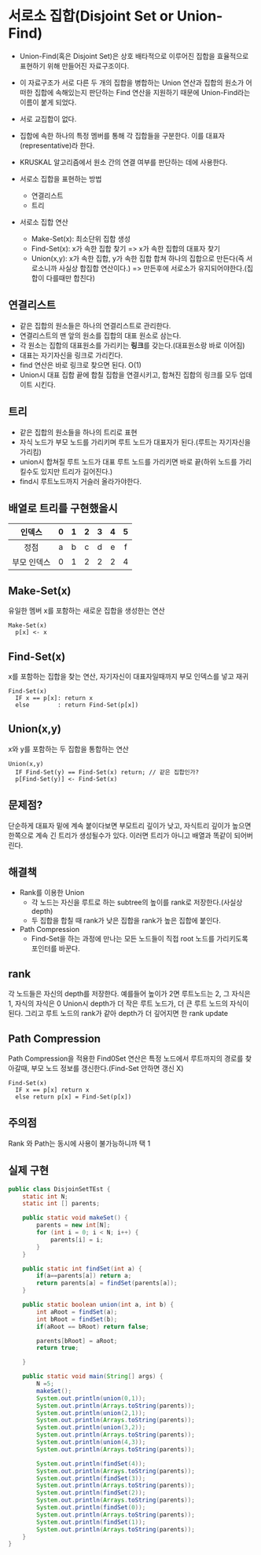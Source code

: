 # 서로소 집합(Disjoint Set or Union-Find)

- Union-Find(혹은 Disjoint Set)은 상호 배타적으로 이루어진 집합을 효율적으로 표현하기 위해 만들어진 자료구조이다.

- 이 자료구조가 서로 다른 두 개의 집합을 병합하는 Union 연산과 집합의 원소가 어떠한 집합에 속해있는지 판단하는 Find 연산을 지원하기 때문에 Union-Find라는 이름이 붙게 되었다.

- 서로 교집합이 없다.

- 집합에 속한 하나의 특정 멤버를 통해 각 집합들을 구분한다. 이를 대표자(representative)라 한다.

- KRUSKAL 알고리즘에서 원소 간의 연결 여부를 판단하는 데에 사용한다.

- 서로소 집합을 표현하는 방법

  - 연결리스트
  - 트리

- 서로소 집합 연산
  - Make-Set(x): 최소단위 집합 생성
  - Find-Set(x): x가 속한 집합 찾기 => x가 속한 집합의 대표자 찾기
  - Union(x,y): x가 속한 집합, y가 속한 집합 합쳐 하나의 집합으로 만든다(즉 서로소니까 사실상 합집합 연산이다.) => 만든후에 서로소가 유지되어야한다.(집합이 다를때만 합친다)

## 연결리스트

- 같은 집합의 원소들은 하나의 연결리스트로 관리한다.
- 연결리스트의 맨 앞의 원소를 집합의 대표 원소로 삼는다.
- 각 원소는 집합의 대표원소를 가리키는 **링크**를 갖는다.(대표원소랑 바로 이어짐)
- 대표는 자기자신을 링크로 가리킨다.
- find 연산은 바로 링크로 찾으면 된다. O(1)
- Union시 대표 집합 끝에 합칠 집합을 연결시키고, 합쳐진 집합의 링크를 모두 업데이트 시킨다.

## 트리

- 같은 집합의 원소들을 하나의 트리로 표현
- 자식 노드가 부모 노드를 가리키며 루트 노드가 대표자가 된다.(루트는 자기자신을 가리킴)
- union시 합쳐질 루트 노드가 대표 루트 노드를 가리키면 바로 끝(하위 노드를 가리킬수도 있지만 트리가 길어진다.)
- find시 루트노드까지 거슬러 올라가야한다.

## 배열로 트리를 구현했을시

|   인덱스    |  0  |  1  |  2  |  3  |  4  |  5  |
| :---------: | :-: | :-: | :-: | :-: | :-: | :-: |
|    정점     |  a  |  b  |  c  |  d  |  e  |  f  |
| 부모 인덱스 |  0  |  1  |  2  |  2  |  2  |  4  |

## Make-Set(x)

유일한 멤버 x를 포함하는 새로운 집합을 생성한는 연산

```
Make-Set(x)
  p[x] <- x
```

## Find-Set(x)

x를 포함하는 집합을 찾는 연산, 자기자신이 대표자일때까지 부모 인덱스를 넣고 재귀

```
Find-Set(x)
  IF x == p[x]: return x
  else        : return Find-Set(p[x])
```

## Union(x,y)

x와 y를 포함하는 두 집합을 통합하는 연산

```
Union(x,y)
  IF Find-Set(y) == Find-Set(x) return; // 같은 집합인가?
  p[Find-Set(y)] <- Find-Set(x)
```

## 문제점?

단순하게 대표자 밑에 계속 붙이다보면 부모트리 깊이가 낮고, 자식트리 깊이가 높으면 한쪽으로 계속 긴 트리가 생성될수가 있다. 이러면 트리가 아니고 배열과 똑같이 되어버린다.

## 해결책

- Rank를 이용한 Union
  - 각 노드는 자신을 루트로 하는 subtree의 높이를 rank로 저장한다.(사실상 depth)
  - 두 집합을 합칠 때 rank가 낮은 집합을 rank가 높은 집합에 붙인다.
- Path Compression
  - Find-Set을 하는 과정에 만나는 모든 노드들이 직접 root 노드를 가리키도록 포인터를 바꾼다.

## rank

각 노드들은 자신의 depth를 저장한다. 예를들어 높이가 2면 루트노드는 2, 그 자식은 1, 자식의 자식은 0
Union시 depth가 더 작은 루트 노드가, 더 큰 루트 노드의 자식이 된다. 그리고 루트 노드의 rank가 같아 depth가 더 깊어지면 한 rank update

## Path Compression

Path Compression을 적용한 Find0Set 연산은 특정 노드에서 루트까지의 경로를 찾아갈때, 부모 노드 정보를 갱신한다.(Find-Set 안하면 갱신 X)

```
Find-Set(x)
  IF x == p[x] return x
  else return p[x] = Find-Set(p[x])
```

## 주의점

Rank 와 Path는 동시에 사용이 불가능하니까 택 1

## 실제 구현

```java
public class DisjoinSetTEst {
	static int N;
	static int [] parents;

	public static void makeSet() {
		parents = new int[N];
		for (int i = 0; i < N; i++) {
			parents[i] = i;
		}
	}

	public static int findSet(int a) {
		if(a==parents[a]) return a;
		return parents[a] = findSet(parents[a]);
	}

	public static boolean union(int a, int b) {
		int aRoot = findSet(a);
		int bRoot = findSet(b);
		if(aRoot == bRoot) return false;

		parents[bRoot] = aRoot;
		return true;

	}

	public static void main(String[] args) {
		N =5;
		makeSet();
		System.out.println(union(0,1));
		System.out.println(Arrays.toString(parents));
		System.out.println(union(2,1));
		System.out.println(Arrays.toString(parents));
		System.out.println(union(3,2));
		System.out.println(Arrays.toString(parents));
		System.out.println(union(4,3));
		System.out.println(Arrays.toString(parents));

		System.out.println(findSet(4));
		System.out.println(Arrays.toString(parents));
		System.out.println(findSet(3));
		System.out.println(Arrays.toString(parents));
		System.out.println(findSet(2));
		System.out.println(Arrays.toString(parents));
		System.out.println(findSet(0));
		System.out.println(Arrays.toString(parents));
		System.out.println(findSet(1));
		System.out.println(Arrays.toString(parents));
	}
}
```
